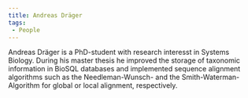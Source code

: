 ```yaml
---
title: Andreas Dräger
tags:
 - People
---
```


Andreas Dräger is a PhD-student with research interesst in Systems
Biology. During his master thesis he improved the storage of taxonomic
information in BioSQL databases and implemented sequence alignment
algorithms such as the Needleman-Wunsch- and the
Smith-Waterman-Algorithm for global or local alignment, respectively.
